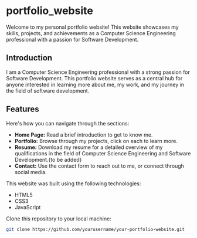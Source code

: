 # portfolio_website

Welcome to my personal portfolio website! This website showcases my skills, projects, and achievements as a Computer Science Engineering professional with a passion for Software Development.

## Introduction

I am a Computer Science Engineering professional with a strong passion for Software Development. This portfolio website serves as a central hub for anyone interested in learning more about me, my work, and my journey in the field of software development.

## Features

 Here's how you can navigate through the sections:
- **Home Page:** Read a brief introduction to get to know me.
- **Portfolio:** Browse through my projects, click on each to learn more.
- **Resume:** Download my resume for a detailed overview of my qualifications in the field of Computer Science Engineering and Software Development.{to be added}
- **Contact:** Use the contact form to reach out to me, or connect through social media.

This website was built using the following technologies:
- HTML5
- CSS3
- JavaScript

Clone this repository to your local machine:
```bash
git clone https://github.com/yourusername/your-portfolio-website.git
